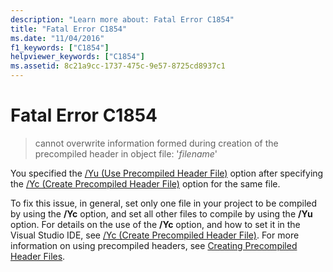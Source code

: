```yaml
---
description: "Learn more about: Fatal Error C1854"
title: "Fatal Error C1854"
ms.date: "11/04/2016"
f1_keywords: ["C1854"]
helpviewer_keywords: ["C1854"]
ms.assetid: 8c21a9cc-1737-475c-9e57-8725cd8937c1
---
```

# Fatal Error C1854

> cannot overwrite information formed during creation of the precompiled header in object file: '*filename*'

You specified the [/Yu (Use Precompiled Header File)](../../build/reference/yu-use-precompiled-header-file.md) option after specifying the [/Yc (Create Precompiled Header File)](../../build/reference/yc-create-precompiled-header-file.md) option for the same file.

To fix this issue, in general, set only one file in your project to be compiled by using the **/Yc** option, and set all other files to compile by using the **/Yu** option. For details on the use of the **/Yc** option, and how to set it in the Visual Studio IDE, see [/Yc (Create Precompiled Header File)](../../build/reference/yc-create-precompiled-header-file.md). For more information on using precompiled headers, see [Creating Precompiled Header Files](../../build/creating-precompiled-header-files.md).
